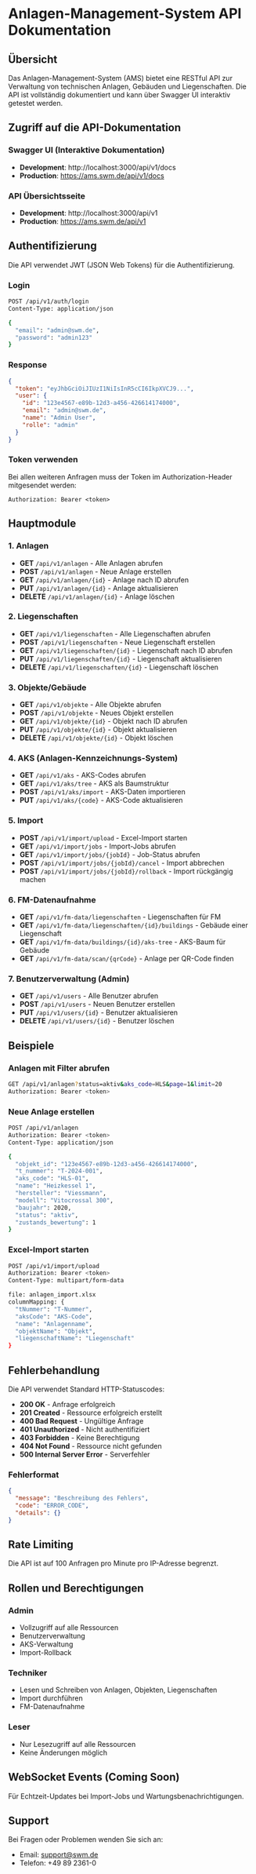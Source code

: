 # Anlagen-Management-System API Dokumentation

## Übersicht

Das Anlagen-Management-System (AMS) bietet eine RESTful API zur Verwaltung von technischen Anlagen, Gebäuden und Liegenschaften. Die API ist vollständig dokumentiert und kann über Swagger UI interaktiv getestet werden.

## Zugriff auf die API-Dokumentation

### Swagger UI (Interaktive Dokumentation)
- **Development**: http://localhost:3000/api/v1/docs
- **Production**: https://ams.swm.de/api/v1/docs

### API Übersichtsseite
- **Development**: http://localhost:3000/api/v1
- **Production**: https://ams.swm.de/api/v1

## Authentifizierung

Die API verwendet JWT (JSON Web Tokens) für die Authentifizierung.

### Login
```bash
POST /api/v1/auth/login
Content-Type: application/json

{
  "email": "admin@swm.de",
  "password": "admin123"
}
```

### Response
```json
{
  "token": "eyJhbGciOiJIUzI1NiIsInR5cCI6IkpXVCJ9...",
  "user": {
    "id": "123e4567-e89b-12d3-a456-426614174000",
    "email": "admin@swm.de",
    "name": "Admin User",
    "rolle": "admin"
  }
}
```

### Token verwenden
Bei allen weiteren Anfragen muss der Token im Authorization-Header mitgesendet werden:
```
Authorization: Bearer <token>
```

## Hauptmodule

### 1. Anlagen
- **GET** `/api/v1/anlagen` - Alle Anlagen abrufen
- **POST** `/api/v1/anlagen` - Neue Anlage erstellen
- **GET** `/api/v1/anlagen/{id}` - Anlage nach ID abrufen
- **PUT** `/api/v1/anlagen/{id}` - Anlage aktualisieren
- **DELETE** `/api/v1/anlagen/{id}` - Anlage löschen

### 2. Liegenschaften
- **GET** `/api/v1/liegenschaften` - Alle Liegenschaften abrufen
- **POST** `/api/v1/liegenschaften` - Neue Liegenschaft erstellen
- **GET** `/api/v1/liegenschaften/{id}` - Liegenschaft nach ID abrufen
- **PUT** `/api/v1/liegenschaften/{id}` - Liegenschaft aktualisieren
- **DELETE** `/api/v1/liegenschaften/{id}` - Liegenschaft löschen

### 3. Objekte/Gebäude
- **GET** `/api/v1/objekte` - Alle Objekte abrufen
- **POST** `/api/v1/objekte` - Neues Objekt erstellen
- **GET** `/api/v1/objekte/{id}` - Objekt nach ID abrufen
- **PUT** `/api/v1/objekte/{id}` - Objekt aktualisieren
- **DELETE** `/api/v1/objekte/{id}` - Objekt löschen

### 4. AKS (Anlagen-Kennzeichnungs-System)
- **GET** `/api/v1/aks` - AKS-Codes abrufen
- **GET** `/api/v1/aks/tree` - AKS als Baumstruktur
- **POST** `/api/v1/aks/import` - AKS-Daten importieren
- **PUT** `/api/v1/aks/{code}` - AKS-Code aktualisieren

### 5. Import
- **POST** `/api/v1/import/upload` - Excel-Import starten
- **GET** `/api/v1/import/jobs` - Import-Jobs abrufen
- **GET** `/api/v1/import/jobs/{jobId}` - Job-Status abrufen
- **POST** `/api/v1/import/jobs/{jobId}/cancel` - Import abbrechen
- **POST** `/api/v1/import/jobs/{jobId}/rollback` - Import rückgängig machen

### 6. FM-Datenaufnahme
- **GET** `/api/v1/fm-data/liegenschaften` - Liegenschaften für FM
- **GET** `/api/v1/fm-data/liegenschaften/{id}/buildings` - Gebäude einer Liegenschaft
- **GET** `/api/v1/fm-data/buildings/{id}/aks-tree` - AKS-Baum für Gebäude
- **GET** `/api/v1/fm-data/scan/{qrCode}` - Anlage per QR-Code finden

### 7. Benutzerverwaltung (Admin)
- **GET** `/api/v1/users` - Alle Benutzer abrufen
- **POST** `/api/v1/users` - Neuen Benutzer erstellen
- **PUT** `/api/v1/users/{id}` - Benutzer aktualisieren
- **DELETE** `/api/v1/users/{id}` - Benutzer löschen

## Beispiele

### Anlagen mit Filter abrufen
```bash
GET /api/v1/anlagen?status=aktiv&aks_code=HLS&page=1&limit=20
Authorization: Bearer <token>
```

### Neue Anlage erstellen
```bash
POST /api/v1/anlagen
Authorization: Bearer <token>
Content-Type: application/json

{
  "objekt_id": "123e4567-e89b-12d3-a456-426614174000",
  "t_nummer": "T-2024-001",
  "aks_code": "HLS-01",
  "name": "Heizkessel 1",
  "hersteller": "Viessmann",
  "modell": "Vitocrossal 300",
  "baujahr": 2020,
  "status": "aktiv",
  "zustands_bewertung": 1
}
```

### Excel-Import starten
```bash
POST /api/v1/import/upload
Authorization: Bearer <token>
Content-Type: multipart/form-data

file: anlagen_import.xlsx
columnMapping: {
  "tNummer": "T-Nummer",
  "aksCode": "AKS-Code",
  "name": "Anlagenname",
  "objektName": "Objekt",
  "liegenschaftName": "Liegenschaft"
}
```

## Fehlerbehandlung

Die API verwendet Standard HTTP-Statuscodes:

- **200 OK** - Anfrage erfolgreich
- **201 Created** - Ressource erfolgreich erstellt
- **400 Bad Request** - Ungültige Anfrage
- **401 Unauthorized** - Nicht authentifiziert
- **403 Forbidden** - Keine Berechtigung
- **404 Not Found** - Ressource nicht gefunden
- **500 Internal Server Error** - Serverfehler

### Fehlerformat
```json
{
  "message": "Beschreibung des Fehlers",
  "code": "ERROR_CODE",
  "details": {}
}
```

## Rate Limiting

Die API ist auf 100 Anfragen pro Minute pro IP-Adresse begrenzt.

## Rollen und Berechtigungen

### Admin
- Vollzugriff auf alle Ressourcen
- Benutzerverwaltung
- AKS-Verwaltung
- Import-Rollback

### Techniker
- Lesen und Schreiben von Anlagen, Objekten, Liegenschaften
- Import durchführen
- FM-Datenaufnahme

### Leser
- Nur Lesezugriff auf alle Ressourcen
- Keine Änderungen möglich

## WebSocket Events (Coming Soon)

Für Echtzeit-Updates bei Import-Jobs und Wartungsbenachrichtigungen.

## Support

Bei Fragen oder Problemen wenden Sie sich an:
- Email: support@swm.de
- Telefon: +49 89 2361-0